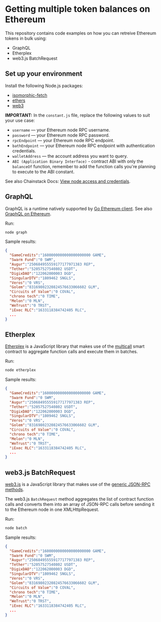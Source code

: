 # Getting multiple token balances on Ethereum

This repository contains code examples on how you can retreive Ethereum tokens in bulk using:

- GraphQL
- Etherplex
- web3.js BatchRequest

## Set up your environment

Install the following Node.js packages:

- [isomorphic-fetch](https://www.npmjs.com/package/isomorphic-fetch)
- [ethers](https://www.npmjs.com/package/ethers)
- [web3](https://www.npmjs.com/package/web3)

**IMPORTANT:** In the `constant.js` file, replace the following values to suit your use case:

- `username` — your Ethereum node RPC username.
- `password` — your Ethereum node RPC password.
- `rpcEndpoint` — your Ethereum node RPC endpoint.
- `bathEndpoint` — your Ethereum node RPC endpoint with authentication credentials.
- `walletAddress` — the account address you want to query.
- `ABI (Application Binary Interface)` - contract ABI with only the `balanceOf` function, remember to add the function calls you're planning to execute to the ABI constant.

See also Chainstack Docs: [View node access and credentials](https://docs.chainstack.com/platform/view-node-access-and-credentials).

## GraphQL

GraphQL is a runtime natively supported by [Go Ethereum client](https://geth.ethereum.org). See also [GraphQL on Ethereum](https://chainstack.com/graphql-on-ethereum-availability-on-chainstack-and-a-quick-rundown/).

Run:

```bash
node graph
```

Sample results:

```json
{
  "GameCredits":"1600000000000000000000 GAME",
  "Swarm Fund":"0 SWM",
  "Augur":"250684955559177177971383 REP",
  "Tether":"52057527540802 USDT",
  "DigixDAO":"122062000003 DGD",
  "SingularDTV":"1809462 SNGLS",
  "Veros":"0 VRS",
  "Golem":"83169802320824576633066602 GLM",
  "Circuits of Value":"0 COVAL",
  "chrono tech":"0 TIME",
  "Melon":"0 MLN",
  "WeTrust":"0 TRST",
  "iExec RLC":"1633118384742405 RLC",
  ...
}
```

## Etherplex

[Etherplex](https://github.com/pooltogether/etherplex) is a JavaScript library that makes use of the [multicall](https://github.com/makerdao/multicall) smart contract to aggregate function calls and execute them in batches.

Run:

```bash
node etherplex
```

Sample results:

```json
{
  "GameCredits":"1600000000000000000000 GAME",
  "Swarm Fund":"0 SWM",
  "Augur":"250684955559177177971383 REP",
  "Tether":"52057527540802 USDT",
  "DigixDAO":"122062000003 DGD",
  "SingularDTV":"1809462 SNGLS",
  "Veros":"0 VRS",
  "Golem":"83169802320824576633066602 GLM",
  "Circuits of Value":"0 COVAL",
  "chrono tech":"0 TIME",
  "Melon":"0 MLN",
  "WeTrust":"0 TRST",
  "iExec RLC":"1633118384742405 RLC",
  ...
}
```

## web3.js BatchRequest

[web3.js](https://github.com/ethereum/web3.js/) is a JavaScript library that makes use of the [generic JSON-RPC methods](https://eth.wiki/json-rpc/API).

The web3.js `BatchRequest` method aggregates the list of contract function calls and converts them into an array of JSON-RPC calls before sending it to the Ethereum node in one XMLHttpRequest.

Run:

```bash
node batch
```

Sample results:

```json
{
  "GameCredits":"1600000000000000000000 GAME",
  "Swarm Fund":"0 SWM",
  "Augur":"250684955559177177971383 REP",
  "Tether":"52057527540802 USDT",
  "DigixDAO":"122062000003 DGD",
  "SingularDTV":"1809462 SNGLS",
  "Veros":"0 VRS",
  "Golem":"83169802320824576633066602 GLM",
  "Circuits of Value":"0 COVAL",
  "chrono tech":"0 TIME",
  "Melon":"0 MLN",
  "WeTrust":"0 TRST",
  "iExec RLC":"1633118384742405 RLC",
  ...
}
```
